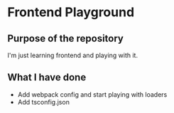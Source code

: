 # Frontend Playground

## Purpose of the repository

I'm just learning frontend and playing with it.

## What I have done
- Add webpack config and start playing with loaders
- Add tsconfig.json
